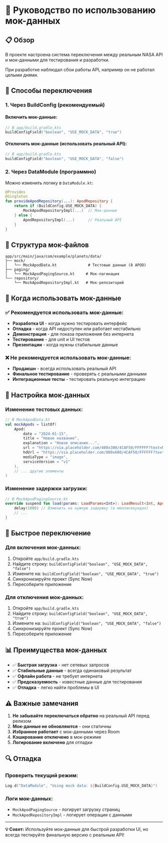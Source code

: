 # 🧪 Руководство по использованию мок-данных

## 📋 Обзор

В проекте настроена система переключения между реальным NASA API и мок-данными для тестирования и разработки.

При разработке наблюдал сбои работы API, например он не работал целыми днями.

## 🔄 Способы переключения

### 1. **Через BuildConfig (рекомендуемый)**

#### Включить мок-данные:
```kotlin
// В app/build.gradle.kts
buildConfigField("boolean", "USE_MOCK_DATA", "true")
```

#### Отключить мок-данные (использовать реальный API):
```kotlin
// В app/build.gradle.kts
buildConfigField("boolean", "USE_MOCK_DATA", "false")
```

### 2. **Через DataModule (программно)**

Можно изменить логику в `DataModule.kt`:
```kotlin
@Provides
@Singleton
fun provideApodRepository(...): ApodRepository {
    return if (BuildConfig.USE_MOCK_DATA) {
        MockApodRepositoryImpl(...)  // Мок-данные
    } else {
        ApodRepositoryImpl(...)      // Реальный API
    }
}
```

## 📁 Структура мок-файлов

```
app/src/main/java/com/example/planets/data/
├── mock/
│   └── MockApodData.kt              # Тестовые данные (8 APOD)
├── paging/
│   └── MockApodPagingSource.kt     # Мок-пагинация
└── repository/
    └── MockApodRepositoryImpl.kt   # Мок-репозиторий
```

## 🎯 Когда использовать мок-данные

### ✅ **Рекомендуется использовать мок-данные:**
- **Разработка UI** - когда нужно тестировать интерфейс
- **Отладка** - когда API недоступен или работает нестабильно
- **Демонстрация** - для показа приложения без интернета
- **Тестирование** - для unit и UI тестов
- **Презентации** - когда нужны стабильные данные

### ❌ **Не рекомендуется использовать мок-данные:**
- **Продакшн** - всегда использовать реальный API
- **Финальное тестирование** - проверять с реальными данными
- **Интеграционные тесты** - тестировать реальную интеграцию

## 🔧 Настройка мок-данных

### Изменение тестовых данных:
```kotlin
// В MockApodData.kt
val mockApods = listOf(
    Apod(
        date = "2024-01-15",
        title = "Новое название",
        explanation = "Новое описание...",
        url = "https://via.placeholder.com/400x300/4CAF50/FFFFFF?text=New",
        hdUrl = "https://via.placeholder.com/800x600/4CAF50/FFFFFF?text=New+HD",
        mediaType = "image",
        serviceVersion = "v1"
    ),
    // ... другие элементы
)
```

### Изменение задержки загрузки:
```kotlin
// В MockApodPagingSource.kt
override suspend fun load(params: LoadParams<Int>): LoadResult<Int, Apod> {
    delay(1000) // Изменить на нужную задержку (в миллисекундах)
    // ...
}
```

## 🚀 Быстрое переключение

### Для включения мок-данных:
1. Откройте `app/build.gradle.kts`
2. Найдите строку: `buildConfigField("boolean", "USE_MOCK_DATA", "false")`
3. Измените на: `buildConfigField("boolean", "USE_MOCK_DATA", "true")`
4. Синхронизируйте проект (Sync Now)
5. Пересоберите приложение

### Для отключения мок-данных:
1. Откройте `app/build.gradle.kts`
2. Найдите строку: `buildConfigField("boolean", "USE_MOCK_DATA", "true")`
3. Измените на: `buildConfigField("boolean", "USE_MOCK_DATA", "false")`
4. Синхронизируйте проект (Sync Now)
5. Пересоберите приложение

## 📊 Преимущества мок-данных

- ✅ **Быстрая загрузка** - нет сетевых запросов
- ✅ **Стабильные данные** - всегда одинаковый результат
- ✅ **Офлайн работа** - не требует интернета
- ✅ **Предсказуемость** - известные данные для тестирования
- ✅ **Отладка** - легко найти проблемы в UI

## ⚠️ Важные замечания

1. **Не забывайте переключаться обратно** на реальный API перед релизом
2. **Мок-данные не обновляются** - они статичны
3. **Избранное работает** с мок-данными через Room
4. **Кэширование отключено** в мок-режиме
5. **Логирование включено** для отладки

## 🔍 Отладка

### Проверить текущий режим:
```kotlin
Log.d("DataModule", "Using mock data: ${BuildConfig.USE_MOCK_DATA}")
```

### Логи мок-данных:
- `MockApodPagingSource` - логирует загрузку страниц
- `MockApodRepositoryImpl` - логирует операции с данными

---

**💡 Совет:** Используйте мок-данные для быстрой разработки UI, но всегда тестируйте финальную версию с реальным API!
